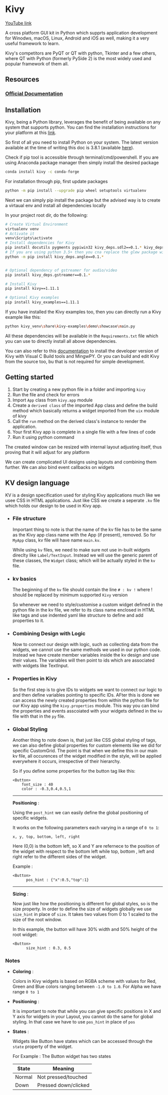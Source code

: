 # Kivy

[YouTube link](https://www.youtube.com/watch?v=bMHK6NDVlCM&list=PLzMcBGfZo4-kSJVMyYeOQ8CXJ3z1k7gHn)

A cross platform GUI kit in Python which supprts application development for Winodws, macOS, Linux, Android and iOS as well, making it a very useful framework to learn.

Kivy's competitors are PyQT or QT with python, Tkinter and a few others, where QT with Python (formerly PySide 2) is the most widely used and popular framework of them all.

## Resources

### [Official Documentation](https://kivy.org/doc/stable/gettingstarted/intro.html)

## Installation

Kivy, being a Python library, leverages the benefit of being available on any system that supports python. You can find the installation instructions for your platform at this [link](https://kivy.org/#download).

So first of all you need to install Python on your system. The latest version available at the time of writing this doc is 3.8.1 (available [here](https://www.python.org/downloads/)).

Check if pip tool is accessible through terminal/cmd/powershell. If you are using Anaconda package manager then simply install the desired package

```bash
conda install kivy -c conda-forge
```

For installation through pip, first update packages

```bash
python -m pip install --upgrade pip wheel setuptools virtualenv
```

Next we can simply pip install the package but the advised way is to create a virtaual env and install all dependencies locally

In your project root dir, do the following:

```bash
# Create Virtual Environment
virtualenv venv
# Activate it
venv\Scripts\activate
# Install dependencies for Kivy
pip install docutils pygments pypiwin32 kivy_deps.sdl2==0.1.* kivy_deps.glew==0.1.*
# If you are using python 3.5+ then you cna replace the glew package with the angle onw
python -m pip install kivy_deps.angle==0.1.*


# Optional dependency of gstreamer for audio/video
pip install kivy_deps.gstreamer==0.1.*

# Install Kivy
pip install kivy==1.11.1

# Optional Kivy examples
pip install kivy_examples==1.11.1
```

If you have installed the Kivy examples too, then you can directly run a Kivy example like this:

```bash
python kivy_venv\share\kivy-examples\demo\showcase\main.py
```

All these dependencies will be available in the `Requirements.txt` file which you can use to directly install all above dependencies.

You can also refer to this [documentation](https://kivy.org/doc/stable/installation/installation-windows.html) to install the developer version of Kivy with Visual C Build tools and MingwPY. Or you can build and edit Kivy from the source too, bu that is not required for simple development.

## Getting started

1. Start by creating a new python file in a folder and importing `kivy`
2. Run the file and check for errors
3. Import `App` class from `kivy.app` module
4. Create a `derived class` of the imported App class and define the build method which basically returns a widget imported from the `uix` module of kivy
5. Call the `run` method on the derived class's instance to render the application.
6. Your first Kivy app is complete in a single file with a few lines of code
7. Run it using python command

The created window can be resized with internal layout adjusting itself, thus proving that it will adjust for any platform

We can create complicated UI designs using layouts and combining them further. We can also bind event callbacks on widgets

## **KV design language**

KV is a design specification used for styling Kivy applications much like we usee CSS in HTML applications. Just like CSS we create a seperate `.kv` file which holds our design to be used in Kivy app.

- ### **File structure**

  Important thing to note is that the name of the kv file has to be the same as the Kivy app class name with the App (if present), removed. So for `MyApp` class, kv file will have name `main.kv`.

  While using `kv` files, we need to make sure not use in-built widgets direclty like `Label/TextInput`. Instead we will use the generic parent of these classes, the `Widget` class; which will be actually styled in the `kv` file.

- ### **kv basics**

  The beginning of the `kv` file should contain the line `# : kv !` where ! should be replaced by minimum supported `Kivy` version

  So whenever we need to style/customise a custom widget defined in the python file in the kv file, we refer to its class name enclosed in HTML like tags and use indented yaml like structure to define and add properties to it.

- ### **Combining Design with Logic**

  Now to connect our design with logic, such as collecting data from the widgets, we cannot use the same methods we used in our python code. Instead we have create member variables inside the kv design and use their values. The variables will then point to ids which are associated with widgets like TextInput.

- ### **Properties in Kivy**

  So the first step is to give IDs to widgets we want to connect our logic to and then define variables pointing to specific IDs. AFter this is done we can access the newly created properties from within the python file for our Kivy app using the `kivy.properties` module. This way you can bind the properties and events asscoiated with your widgets defined in the `kv` file with that in the `py` file.

- ### **Global Styling**

  Another thing to note down is, that just like CSS global styling of tags, we can also define global properties for custom elements like we did for specific CustomGrid. The point is that when we define this in our main kv file, all occurences of the widget modified in the style, will be applied everywhere it occurs, irrespective of their hierarchy.

  So if you define some properties for the button tag like this:

  ```kivy
  <Button>
      font_size : 40
      color : -0.3,0.4,0.5,1
  ```

  ***

  **Positioning** :

  Using the `post_hint` we can easily define the global positioning of specific widgets.

  It works on the following parameters each varying in a range of `0 to 1`:

  `x, y, top, bottom, left, right`

  Here (0,0) is the bottom left, so X and Y are refernece to the position of the widget with respect to the bottom left while top, bottom , left and right refer to the different sides of the widget.

  Example :

  ```kivy
  <Button>
        pos_hint : {"x":0.5,"top":1}
  ```

  ***

  **Sizing** :

  Now just like how the positioning is different for global styles, so is the size property. In order to define the size of widgets globally we use `size_hint` in place of `size`. It takes two values from 0 to 1 scaled to the size of the root window.

  In this example, the button will have 30% width and 50% height of the root widget:

  ```kivy
  <Button>
        size_hint : 0.3, 0.5
  ```

### **Notes**

- **Coloring** :

  Colors in Kivy widgets is based on RGBA scheme with values for Red, Green and Blue colors ranging between `-1.0 to 1.0`. For Alpha we have range `0 to 1`

- **Positioning** :

  It is important to note that while you can give specific positions in X and Y axis for widgets in your Layout, you cannot do the same for global styling. In that case we have to use `pos_hint` in place of `pos`

- **States** :

  Widgets like Button have states which can be accessed through the `state` property of the widget.

  For Example : The Button widget has two states

  | State  | Meaning              |
  | ------ | -------------------- |
  | Normal | Not pressed/touched  |
  | Down   | Pressed down/clicked |

